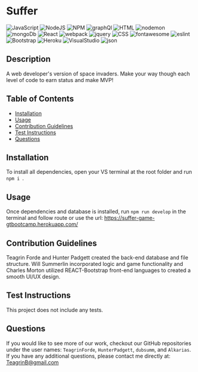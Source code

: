 # Suffer

![JavaScript](https://img.shields.io/badge/javascript-%23323330.svg?style=for-the-badge&logo=javascript&logoColor=%23F7DF1E) ![NodeJS](https://img.shields.io/badge/node.js-6DA55F?style=for-the-badge&logo=node.js&logoColor=white) ![NPM](https://img.shields.io/badge/NPM-%23000000.svg?style=for-the-badge&logo=npm&logoColor=white) ![graphQl](https://img.shields.io/badge/graphql-%23E10098.svg?&style=for-the-badge&logo=graphql&logoColor=white) ![HTML](https://img.shields.io/badge/html5-%23E34F26.svg?&style=for-the-badge&logo=html5&logoColor=white) ![nodemon](https://img.shields.io/badge/nodemon-%2376D04B.svg?&style=for-the-badge&logo=nodemon&logoColor=black) ![mongoDb](https://img.shields.io/badge/mongodb-%2347A248.svg?&style=for-the-badge&logo=mongodb&logoColor=white) ![React](https://img.shields.io/badge/react-%2361DAFB.svg?&style=for-the-badge&logo=react&logoColor=black) ![webpack](https://img.shields.io/badge/webpack-%238DD6F9.svg?&style=for-the-badge&logo=webpack&logoColor=black) ![jquery](https://img.shields.io/badge/jquery-%230769AD.svg?&style=for-the-badge&logo=jquery&logoColor=white) ![CSS](https://img.shields.io/badge/css3-%231572B6.svg?&style=for-the-badge&logo=css3&logoColor=white) ![fontawesome](https://img.shields.io/badge/font%20awesome-%23339AF0.svg?&style=for-the-badge&logo=font%20awesome&logoColor=white) ![eslint](https://img.shields.io/badge/eslint-%234B32C3.svg?&style=for-the-badge&logo=eslint&logoColor=white) ![Bootstrap](https://img.shields.io/badge/bootstrap-%237952B3.svg?&style=for-the-badge&logo=bootstrap&logoColor=white) ![Heroku](https://img.shields.io/badge/heroku-%23430098.svg?&style=for-the-badge&logo=heroku&logoColor=white) ![VisualStudio](https://img.shields.io/badge/visual%20studio-%235C2D91.svg?&style=for-the-badge&logo=visual%20studio&logoColor=white) ![json](https://img.shields.io/badge/json-%23000000.svg?&style=for-the-badge&logo=json&logoColor=white)

  ## Description

  A web developer's version of space invaders. Make your way though each level of code to earn status and make MVP! 

  ## Table of Contents

  - [Installation](#installation)
  - [Usage](#usage)
  - [Contribution Guidelines](#guidelines)
  - [Test Instructions](#test)
  - [Questions](#questions)

  ## Installation

  To install all dependencies, open your VS terminal at the root folder and run ```npm i ```. 

  ## Usage

  Once dependencies and database is installed, run ```npm run develop``` in the terminal and follow route or use the url: https://suffer-game-gtbootcamp.herokuapp.com/
 
  ## Contribution Guidelines

  Teagrin Forde and Hunter Padgett created the back-end database and file structure. Will Summerlin incorporated logic and game functionality and Charles Morton utilized REACT-Bootstrap front-end languages to created a smooth UI/UX design.

  ## Test Instructions

  This project does not include any tests.

  ## Questions
  If you would like to see more of our work, checkout our GitHub repositories under the user names: ```TeagrinForde```, ```HunterPadgett```, ```dubsumm```, and ```Alkarias```.
  <br>
  If you have any additional questions, please contact me directly at:  TeagrinB@gmail.com

